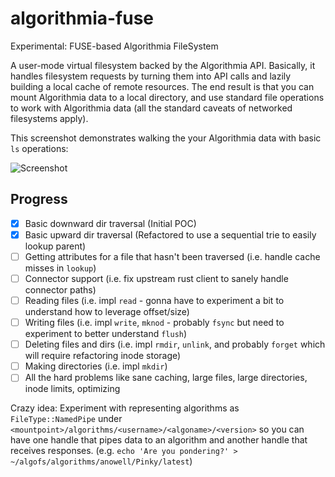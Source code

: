# algorithmia-fuse
Experimental: FUSE-based Algorithmia FileSystem

A user-mode virtual filesystem backed by the Algorithmia API. Basically, it handles filesystem requests by turning them into API calls and lazily building a local cache of remote resources. The end result is that you can mount Algorithmia data to a local directory, and use standard file operations to work with Algorithmia data (all the standard caveats of networked filesystems apply).

This screenshot demonstrates walking the your Algorithmia data with basic `ls` operations:

![Screenshot](https://dl.dropboxusercontent.com/u/39033486/Algorithmia/algofs-walking.png)

## Progress
- [x] Basic downward dir traversal (Initial POC)
- [x] Basic upward dir traversal (Refactored to use a sequential trie to easily lookup parent)
- [ ] Getting attributes for a file that hasn't been traversed (i.e. handle cache misses in `lookup`)
- [ ] Connector support (i.e. fix upstream rust client to sanely handle connector paths)
- [ ] Reading files (i.e. impl `read` - gonna have to experiment a bit to understand how to leverage offset/size)
- [ ] Writing files (i.e. impl `write`, `mknod` - probably `fsync` but need to experiment to better understand `flush`)  
- [ ] Deleting files and dirs (i.e. impl `rmdir`, `unlink`, and probably `forget` which will require refactoring inode storage)
- [ ] Making directories (i.e. impl `mkdir`)
- [ ] All the hard problems like sane caching, large files, large directories, inode limits, optimizing

Crazy idea: Experiment with representing algorithms as `FileType::NamedPipe` under `<mountpoint>/algorithms/<username>/<algoname>/<version>` so you can have one handle that pipes data to an algorithm and another handle that receives responses. (e.g. `echo 'Are you pondering?' > ~/algofs/algorithms/anowell/Pinky/latest`)
